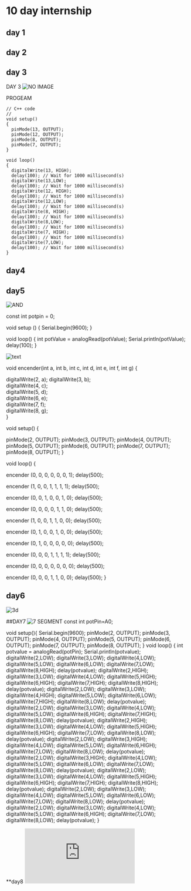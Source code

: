  # 10 day internship
## day 1
## day 2
## day 3


DAY 3
![NO IMAGE](https://github.com/aswinkichuzzz/kichuzzz/blob/main/Screenshot%20from%202023-05-11%2015-42-55.png)

PROGEAM
```
// C++ code
//
void setup()
{
  pinMode(13, OUTPUT);
  pinMode(12, OUTPUT);
  pinMode(8, OUTPUT);
  pinMode(7, OUTPUT);
}

void loop()
{
  digitalWrite(13, HIGH);
  delay(100); // Wait for 1000 millisecond(s)
  digitalWrite(13,LOW);
  delay(100); // Wait for 1000 millisecond(s)
  digitalWrite(12, HIGH);
  delay(100); // Wait for 1000 millisecond(s)
  digitalWrite(12,LOW);
  delay(100); // Wait for 1000 millisecond(s)
  digitalWrite(8, HIGH);
  delay(100); // Wait for 1000 millisecond(s)
  digitalWrite(8,LOW);
  delay(100); // Wait for 1000 millisecond(s)
  digitalWrite(7, HIGH);
  delay(100); // Wait for 1000 millisecond(s)
  digitalWrite(7,LOW);
  delay(100); // Wait for 1000 millisecond(s)
}

```
## day4

## day5
![AND](https://github.com/aswinkichuzzz/kichuzzz/blob/main/Screenshot%20from%202023-05-15%2014-27-56.png)

const int potpin = 0;

void setup () {
  Serial.begin(9600);
}

void loop() {
  int potValue = analogRead(potValue);
  Serial.println(potValue);
  delay(100);
}

![text](https://github.com/aswinkichuzzz/kichuzzz/blob/main/Screenshot%20from%202023-05-15%2015-15-39.png)

void encender(int a, int b, int c, int d, int e, int f, int g)
{
 

  digitalWrite(2, a);
  digitalWrite(3, b);  
  digitalWrite(4, c);  
  digitalWrite(5, d);  
  digitalWrite(6, e);  
  digitalWrite(7, f);  
  digitalWrite(8, g);  
}

void setup() {



  pinMode(2, OUTPUT);
  pinMode(3, OUTPUT);
  pinMode(4, OUTPUT);
  pinMode(5, OUTPUT);
  pinMode(6, OUTPUT);
  pinMode(7, OUTPUT);
  pinMode(8, OUTPUT);
}

void loop() {

  

  encender (0, 0, 0, 0, 0, 0, 1); 
  delay(500);

  encender (1, 0, 0, 1, 1, 1, 1); 
  delay(500);

  encender (0, 0, 1, 0, 0, 1, 0); 
  delay(500);

  encender (0, 0, 0, 0, 1, 1, 0); 
  delay(500);

  encender (1, 0, 0, 1, 1, 0, 0); 
  delay(500);

  encender (0, 1, 0, 0, 1, 0, 0); 
  delay(500);

  encender (0, 1, 0, 0, 0, 0, 0); 
  delay(500);

  encender (0, 0, 0, 1, 1, 1, 1); 
  delay(500);

  encender (0, 0, 0, 0, 0, 0, 0); 
  delay(500);

  encender (0, 0, 0, 1, 1, 0, 0); 
  delay(500);
} 

## day6
![3d](https://github.com/aswinkichuzzz/kichuzzz/blob/main/Screenshot%20from%202023-05-16%2010-24-12.png)

##DAY7
![7 SEGMENT](https://github.com/aswinkichuzzz/kichuzzz/blob/main/Screenshot%20from%202023-05-18%2011-35-39.png)
const int potPin=A0;

void setup(){
  Serial.begin(9600);
  pinMode(2, OUTPUT);
  pinMode(3, OUTPUT);
  pinMode(4, OUTPUT);
  pinMode(5, OUTPUT);
  pinMode(6, OUTPUT);
  pinMode(7, OUTPUT);
  pinMode(8, OUTPUT);
}
void loop()
{ 
  int potvalue = analogRead(potPin);
  Serial.println(potvalue);
  digitalWrite(2,LOW);
  digitalWrite(3,LOW);
  digitalWrite(4,LOW);
  digitalWrite(5,LOW);
  digitalWrite(6,LOW);
  digitalWrite(7,LOW);
  digitalWrite(8,HIGH);
  delay(potvalue);
  digitalWrite(2,HIGH);
  digitalWrite(3,LOW);
  digitalWrite(4,LOW);
  digitalWrite(5,HIGH);
  digitalWrite(6,HIGH);
  digitalWrite(7,HIGH);
  digitalWrite(8,HIGH);
  delay(potvalue);
  digitalWrite(2,LOW);
  digitalWrite(3,LOW);
  digitalWrite(4,HIGH);
  digitalWrite(5,LOW);
  digitalWrite(6,LOW);
  digitalWrite(7,HIGH);
  digitalWrite(8,LOW);
  delay(potvalue);
  digitalWrite(2,LOW);
  digitalWrite(3,LOW);
  digitalWrite(4,LOW);
  digitalWrite(5,LOW);
  digitalWrite(6,HIGH);
  digitalWrite(7,HIGH);
  digitalWrite(8,LOW);
  delay(potvalue);
  digitalWrite(2,HIGH);
  digitalWrite(3,LOW);
  digitalWrite(4,LOW);
  digitalWrite(5,HIGH);
  digitalWrite(6,HIGH);
  digitalWrite(7,LOW);
  digitalWrite(8,LOW);
  delay(potvalue);
  digitalWrite(2,LOW);
  digitalWrite(3,HIGH);
  digitalWrite(4,LOW);
  digitalWrite(5,LOW);
  digitalWrite(6,HIGH);
  digitalWrite(7,LOW);
  digitalWrite(8,LOW);
  delay(potvalue);
  digitalWrite(2,LOW);
  digitalWrite(3,HIGH);
  digitalWrite(4,LOW);
  digitalWrite(5,LOW);
  digitalWrite(6,LOW);
  digitalWrite(7,LOW);
  digitalWrite(8,LOW);
  delay(potvalue);
  digitalWrite(2,LOW);
  digitalWrite(3,LOW);
  digitalWrite(4,LOW);
  digitalWrite(5,HIGH);
  digitalWrite(6,HIGH);
  digitalWrite(7,HIGH);
  digitalWrite(8,HIGH);
  delay(potvalue);
  digitalWrite(2,LOW);
  digitalWrite(3,LOW);
  digitalWrite(4,LOW);
  digitalWrite(5,LOW);
  digitalWrite(6,LOW);
  digitalWrite(7,LOW);
  digitalWrite(8,LOW);
  delay(potvalue);
  digitalWrite(2,LOW);
  digitalWrite(3,LOW);
  digitalWrite(4,LOW);
  digitalWrite(5,LOW);
  digitalWrite(6,HIGH);
  digitalWrite(7,LOW);
  digitalWrite(8,LOW);
  delay(potvalue);
} 

**day8
![rgb led](https://github.com/aswinkichuzzz/kichuzzz/blob/main/kunnamkkulam.md)




